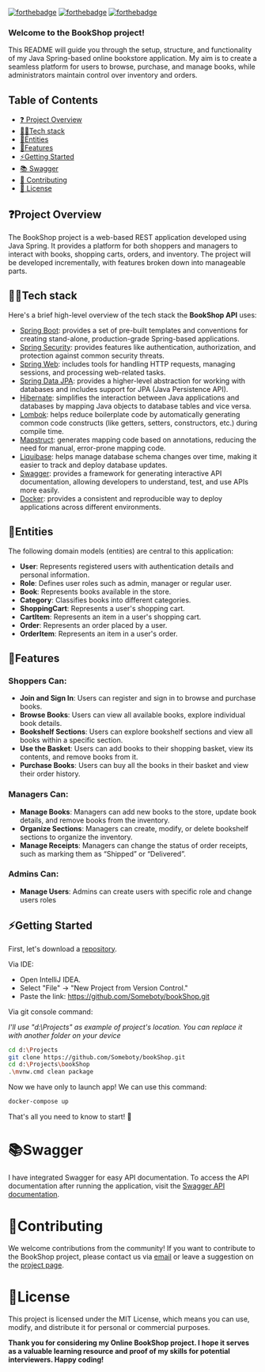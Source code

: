 [![forthebadge](https://forthebadge.com/images/badges/made-with-java.svg)](http://forthebadge.com)
[![forthebadge](https://forthebadge.com/images/badges/powered-by-responsibility.svg)](https://forthebadge.com)
[![forthebadge](https://forthebadge.com/images/badges/docker-container.svg)](https://forthebadge.com)

<h3>Welcome to the BookShop project!</h3> This README will guide you through the setup, structure, and functionality of my Java Spring-based online bookstore application. My aim is to create a seamless platform for users to browse, purchase, and manage books, while administrators maintain control over inventory and orders.


## Table of Contents
* [❓ Project Overview <a name="project-overview"></a>](#project-overview-a-nameproject-overviewa)
* [👨‍💻Tech stack](#tech-stack)
* [📝Entities <a name="entities"></a>](#entities-a-nameentitiesa)
* [🔧Features <a name="features"></a>](#features-a-namefeaturesa)
* [⚡️Getting Started <a name="getting-started"></a>](#getting-started-a-namegetting-starteda)
* [📚 Swagger <a name="swagger"></a>](#swagger-a-nameswaggera)
* [🔨 Contributing <a name="contributing"></a>](#contributing-a-namecontributinga)
* [💼 License <a name="license"></a>](#license-a-namelicensea)

## ❓Project Overview <a name="project-overview"></a>

The BookShop project is a web-based REST application developed using Java Spring. It provides a platform for both shoppers and managers to interact with books, shopping carts, orders, and inventory. The project will be developed incrementally, with features broken down into manageable parts.

## 👨‍💻Tech stack

Here's a brief high-level overview of the tech stack the **BookShop API** uses:

- [Spring Boot](https://spring.io/projects/spring-boot): provides a set of pre-built templates and conventions for creating stand-alone, production-grade Spring-based applications.
- [Spring Security](https://docs.spring.io/spring-security/reference/index.html): provides features like authentication, authorization, and protection against common security threats.
- [Spring Web](https://spring.io/projects/spring-ws#overview): includes tools for handling HTTP requests, managing sessions, and processing web-related tasks.
- [Spring Data JPA](https://docs.spring.io/spring-data/jpa/docs/current/reference/html/): provides a higher-level abstraction for working with databases and includes support for JPA (Java Persistence API).
- [Hibernate](https://hibernate.org/): simplifies the interaction between Java applications and databases by mapping Java objects to database tables and vice versa.
- [Lombok](https://projectlombok.org/): helps reduce boilerplate code by automatically generating common code constructs (like getters, setters, constructors, etc.) during compile time.
- [Mapstruct](https://mapstruct.org/): generates mapping code based on annotations, reducing the need for manual, error-prone mapping code.
- [Liquibase](https://www.liquibase.org/): helps manage database schema changes over time, making it easier to track and deploy database updates.
- [Swagger](https://swagger.io/): provides a framework for generating interactive API documentation, allowing developers to understand, test, and use APIs more easily.
- [Docker](https://www.docker.com/): provides a consistent and reproducible way to deploy applications across different environments.

## 📝Entities <a name="entities"></a>

The following domain models (entities) are central to this application:

- **User**: Represents registered users with authentication details and personal information.
- **Role**: Defines user roles such as admin, manager or regular user.
- **Book**: Represents books available in the store.
- **Category**: Classifies books into different categories.
- **ShoppingCart**: Represents a user's shopping cart.
- **CartItem**: Represents an item in a user's shopping cart.
- **Order**: Represents an order placed by a user.
- **OrderItem**: Represents an item in a user's order.

##  🔧Features <a name="features"></a>
### Shoppers Can:

- **Join and Sign In**: Users can register and sign in to browse and purchase books.
- **Browse Books**: Users can view all available books, explore individual book details.
- **Bookshelf Sections**: Users can explore bookshelf sections and view all books within a specific section.
- **Use the Basket**: Users can add books to their shopping basket, view its contents, and remove books from it.
- **Purchase Books**: Users can buy all the books in their basket and view their order history.

### Managers Can:

- **Manage Books**: Managers can add new books to the store, update book details, and remove books from the inventory.
- **Organize Sections**: Managers can create, modify, or delete bookshelf sections to organize the inventory.
- **Manage Receipts**: Managers can change the status of order receipts, such as marking them as “Shipped” or “Delivered”.

### Admins Can:
- **Manage Users**: Admins can create users with specific role and change users roles

## ⚡️Getting Started <a name="getting-started"></a>

First, let's download a [repository](https://github.com/Someboty/bookShop).

Via IDE:
- Open IntelliJ IDEA.
- Select "File" -> "New Project from Version Control."
- Paste the link: https://github.com/Someboty/bookShop.git

Via git console command:

*I'll use "d:\Projects" as example of project's location. You can replace it with another folder on your device*

```bash
cd d:\Projects
git clone https://github.com/Someboty/bookShop.git
cd d:\Projects\bookShop
.\mvnw.cmd clean package
```
Now we have only to launch app! We can use this command:

```bash
docker-compose up
```
That's all you need to know to start! 🎉

# 📚Swagger <a name="swagger"></a>

I have integrated Swagger for easy API documentation. To access the API documentation after running the application, visit the [Swagger API documentation](http://localhost:8080/swagger-ui.html).

# 🔨Contributing <a name="contributing"></a>

We welcome contributions from the community! If you want to contribute to the BookShop project, please contact us via [email](mailto:vladyslavihnatiuk@gmail.com) or leave a suggestion on the [project page](https://github.com/Someboty/bookShop). 

# 💼License <a name="license"></a>

This project is licensed under the MIT License, which means you can use, modify, and distribute it for personal or commercial purposes.

**Thank you for considering my Online BookShop project. I hope it serves as a valuable learning resource and proof of my skills for potential interviewers. Happy coding!**
